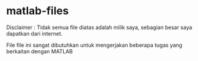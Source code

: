 # matlab-files
 
Disclaimer : Tidak semua file diatas adalah milik saya, sebagian besar saya dapatkan dari internet. 

File file ini sangat dibutuhkan untuk mengerjakan beberapa tugas yang berkaitan dengan MATLAB

